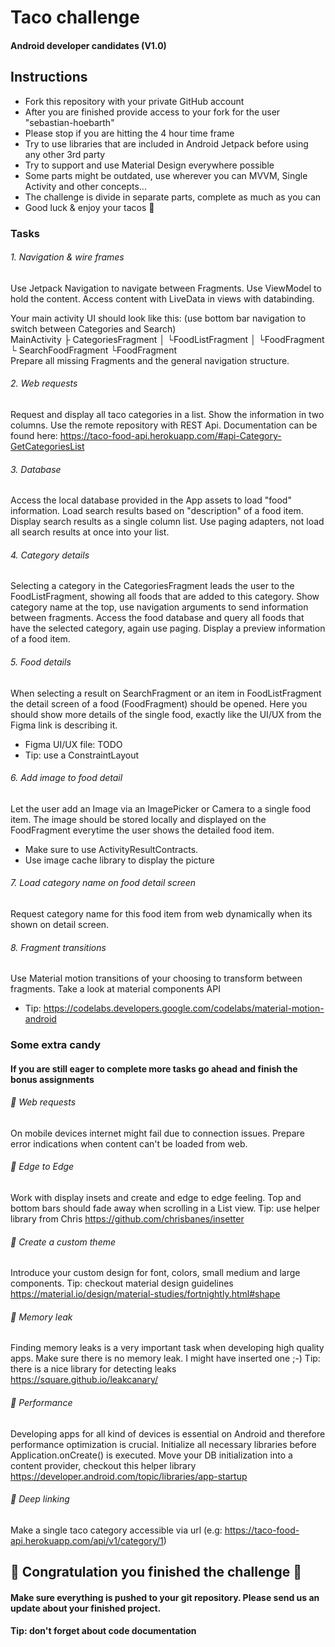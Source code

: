 # Taco challenge
#### Android developer candidates (V1.0)

## Instructions
- Fork this repository with your private GitHub account
- After you are finished provide access to your fork for the user "sebastian-hoebarth"
- Please stop if you are hitting the 4 hour time frame
- Try to use libraries that are included in Android Jetpack before using any other 3rd party
- Try to support and use Material Design everywhere possible
- Some parts might be outdated, use wherever you can MVVM, Single Activity and other concepts...
- The challenge is divide in separate parts, complete as much as you can
- Good luck & enjoy your tacos 🌮

### Tasks

###### 1. Navigation & wire frames
Use Jetpack Navigation to navigate between Fragments.
Use ViewModel to hold the content.
Access content with LiveData in views with databinding.

Your main activity UI should look like this:
(use bottom bar navigation to switch between Categories and Search)
<br>
	MainActivity 
	├ CategoriesFragment
	│	└FoodListFragment
	│ 	└FoodFragment
	└ SearchFoodFragment
		└FoodFragment
</br>
Prepare all missing Fragments and the general navigation structure.

###### 2. Web requests
Request and display all taco categories in a list. Show the information in two columns.
Use the remote repository with REST Api. Documentation can be found here:
https://taco-food-api.herokuapp.com/#api-Category-GetCategoriesList

###### 3. Database
Access the local database provided in the App assets to load "food" information.
Load search results based on "description" of a food item. Display search results as a single
column list. Use paging adapters, not load all search results at once into your list.

###### 4. Category details
Selecting a category in the CategoriesFragment leads the user to the FoodListFragment, showing all 
foods that are added to this category. Show category name at the top, use navigation arguments to 
send information between fragments. Access the food database and query all foods that
have the selected category, again use paging. Display a preview information of a food item.  

###### 5. Food details
When selecting a result on SearchFragment or an item in FoodListFragment the detail screen of a food 
(FoodFragment) should be opened. Here you should show more details of the single food, exactly like
the UI/UX from the Figma link is describing it.

- Figma UI/UX file: TODO
- Tip: use a ConstraintLayout

###### 6. Add image to food detail
Let the user add an Image via an ImagePicker or Camera to a single food item. The image should be stored locally
and displayed on the FoodFragment everytime the user shows the detailed food item.

- Make sure to use ActivityResultContracts. 
- Use image cache library to display the picture

###### 7. Load category name on food detail screen
Request category name for this food item from web dynamically when its shown on detail screen.

###### 8. Fragment transitions
Use Material motion transitions of your choosing to transform between fragments.
Take a look at material components API

- Tip: https://codelabs.developers.google.com/codelabs/material-motion-android

### Some extra candy
#### If you are still eager to complete more tasks go ahead and finish the bonus assignments

###### 🍭 Web requests
On mobile devices internet might fail due to connection issues.
Prepare error indications when content can't be loaded from web.

###### 🍭 Edge to Edge 
Work with display insets and create and edge to edge feeling. Top and bottom bars should fade
away when scrolling in a List view. 
Tip: use helper library from Chris
https://github.com/chrisbanes/insetter

###### 🍭 Create a custom theme
Introduce your custom design for font, colors, small medium and large components.
Tip: checkout material design guidelines
https://material.io/design/material-studies/fortnightly.html#shape

###### 🍭 Memory leak
Finding memory leaks is a very important task when developing high quality apps. 
Make sure there is no memory leak. I might have inserted one ;-)
Tip: there is a nice library for detecting leaks
https://square.github.io/leakcanary/

###### 🍭 Performance
Developing apps for all kind of devices is essential on Android and therefore performance 
optimization is crucial. Initialize all necessary libraries before Application.onCreate() is executed.
Move your DB initialization into a content provider, checkout this helper library
https://developer.android.com/topic/libraries/app-startup

###### 🍭 Deep linking
Make a single taco category accessible via url (e.g: https://taco-food-api.herokuapp.com/api/v1/category/1)


## 🏁 Congratulation you finished the challenge 🏁
#### Make sure everything is pushed to your git repository. Please send us an update about your finished project.
#### Tip: don't forget about code documentation
